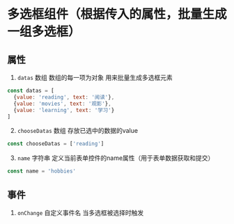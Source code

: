 # 多选框组件（根据传入的属性，批量生成一组多选框）

## 属性
1. `datas` 数组 数组的每一项为对象 用来批量生成多选框元素
```jsx
const datas = [
  {value: 'reading', text: '阅读'},
  {value: 'movies', text: '观影'},
  {value: 'learning', text: '学习'}
]
```
2. `chooseDatas` 数组 存放已选中的数据的value
```jsx
const chooseDatas = ['reading']
```
3. `name` 字符串 定义当前表单控件的name属性（用于表单数据获取和提交）
```jsx
const name = 'hobbies'
```

## 事件
1. `onChange` 自定义事件名 当多选框被选择时触发
